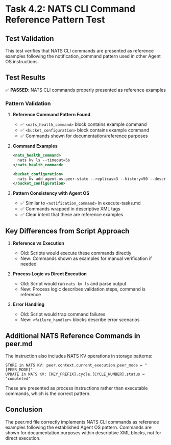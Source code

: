 # Task 4.2: NATS CLI Command Reference Pattern Test

## Test Validation

This test verifies that NATS CLI commands are presented as reference examples following the notification_command pattern used in other Agent OS instructions.

## Test Results

✅ **PASSED**: NATS CLI commands properly presented as reference examples

### Pattern Validation

1. **Reference Command Pattern Found**
   - ✅ `<nats_health_command>` block contains example command
   - ✅ `<bucket_configuration>` block contains example command
   - ✅ Commands shown for documentation/reference purposes

2. **Command Examples**

   ```xml
   <nats_health_command>
     nats kv ls --timeout=5s
   </nats_health_command>
   ```
   
   ```xml
   <bucket_configuration>
     nats kv add agent-os-peer-state --replicas=3 --history=50 --description="PEER pattern state storage for Agent OS"
   </bucket_configuration>
   ```

3. **Pattern Consistency with Agent OS**
   - ✅ Similar to `<notification_command>` in execute-tasks.md
   - ✅ Commands wrapped in descriptive XML tags
   - ✅ Clear intent that these are reference examples

## Key Differences from Script Approach

1. **Reference vs Execution**
   - Old: Scripts would execute these commands directly
   - New: Commands shown as examples for manual verification if needed

2. **Process Logic vs Direct Execution**
   - Old: Script would run `nats kv ls` and parse output
   - New: Process logic describes validation steps, command is reference

3. **Error Handling**
   - Old: Script would trap command failures
   - New: `<failure_handler>` blocks describe error scenarios

## Additional NATS Reference Commands in peer.md

The instruction also includes NATS KV operations in storage patterns:

```
STORE in NATS KV: peer.context.current_execution.peer_mode = "[PEER_MODE]"
UPDATE in NATS KV: [KEY_PREFIX].cycle.[CYCLE_NUMBER].status = "completed"
```

These are presented as process instructions rather than executable commands, which is the correct pattern.

## Conclusion

The peer.md file correctly implements NATS CLI commands as reference examples following the established Agent OS pattern. Commands are shown for documentation purposes within descriptive XML blocks, not for direct execution.
